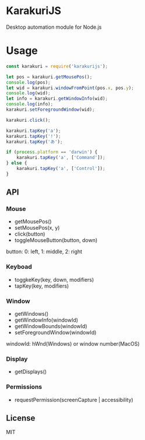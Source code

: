 # KarakuriJS

Desktop automation module for Node.js

# Usage

```js
const karakuri = require('karakurijs');

let pos = karakuri.getMousePos();
console.log(pos);
let wid = karakuri.windowFromPoint(pos.x, pos.y);
console.log(wid);
let info = karakuri.getWindowInfo(wid);
console.log(info);
karakuri.setForegroundWindow(wid);

karakuri.click();

karakuri.tapKey('a');
karakuri.tapKey('!');
karakuri.tapKey('あ');

if (process.platform == 'darwin') {
    karakuri.tapKey('a', ['Command']);
} else {
    karakuri.tapKey('a', ['Control']);
}
```

## API

### Mouse

- getMousePos()
- setMousePos(x, y)
- click(button)
- toggleMouseButton(button, down)

button: 0: left, 1: middle, 2: right

### Keyboad

- toggkeKey(key, down, modifiers)
- tapKey(key, modifiers)

### Window

- getWindows()
- getWindowInfo(windowId)
- getWindowBounds(windowId)
- setForegroundWindow(windowId)

windowId: hWnd(Windows) or window number(MacOS)

### Display

- getDisplays()

### Permissions

- requestPermission(screenCapture | accessibility)


## License

MIT
